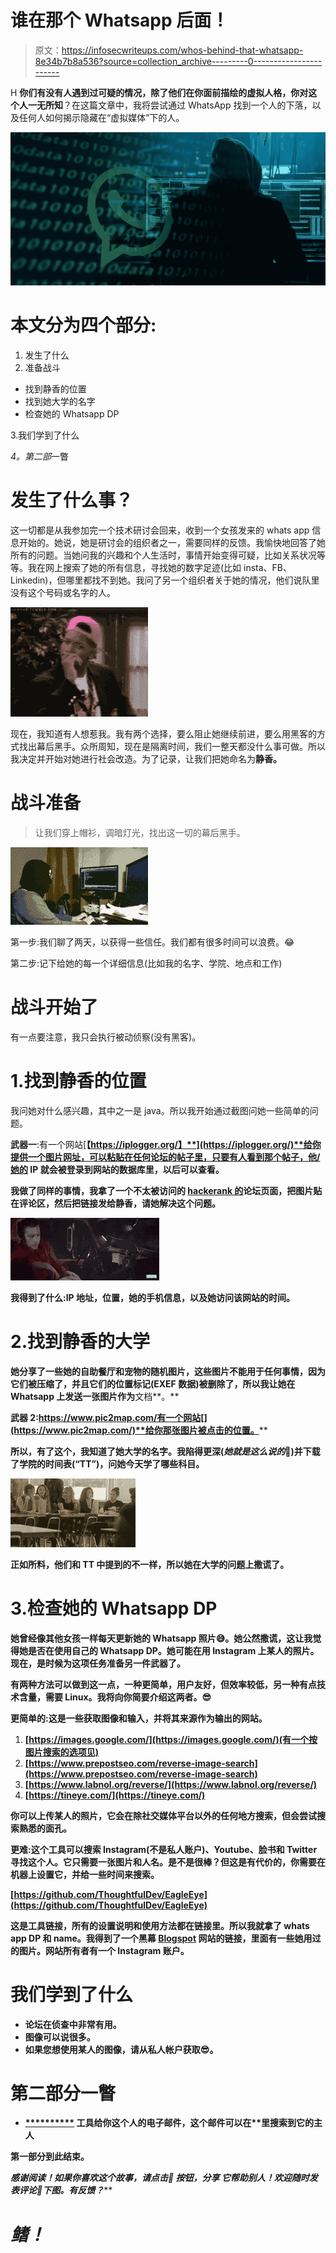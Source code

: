 # 谁在那个 Whatsapp 后面！

> 原文：<https://infosecwriteups.com/whos-behind-that-whatsapp-8e34b7b8a536?source=collection_archive---------0----------------------->

H **你们有没有人遇到过可疑的情况，除了他们在你面前描绘的虚拟人格，你对这个人一无所知**？在这篇文章中，我将尝试通过 WhatsApp 找到一个人的下落，以及任何人如何揭示隐藏在“虚拟媒体”下的人。

![](img/9aadc3fecd2369355a6b7c54f3f54766.png)

# 本文分为四个部分:

1.  发生了什么
2.  准备战斗

*   找到静香的位置
*   找到她大学的名字
*   检查她的 Whatsapp DP

3.我们学到了什么

*4。第二部*一瞥

# 发生了什么事？

这一切都是从我参加完一个技术研讨会回来，收到一个女孩发来的 whats app 信息开始的。她说，她是研讨会的组织者之一，需要同样的反馈。我愉快地回答了她所有的问题。当她问我的兴趣和个人生活时，事情开始变得可疑，比如关系状况等等。我在网上搜索了她的所有信息，寻找她的数字足迹(比如 insta、FB、Linkedin)，但哪里都找不到她。我问了另一个组织者关于她的情况，他们说队里没有这个号码或名字的人。

![](img/a484581e6a0fd0e0ed7609f92e8368da.png)

现在，我知道有人想惹我。我有两个选择，要么阻止她继续前进，要么用黑客的方式找出幕后黑手。众所周知，现在是隔离时间，我们一整天都没什么事可做。所以我决定并开始对她进行社会改造。为了记录，让我们把她命名为**静香。**

# 战斗准备

> 让我们穿上帽衫，调暗灯光，找出这一切的幕后黑手。

![](img/78a494c9a9aac73d9caebcf94bf70f44.png)

第一步:我们聊了两天，以获得一些信任。我们都有很多时间可以浪费。😂

第二步:记下给她的每一个详细信息(比如我的名字、学院、地点和工作)

# 战斗开始了

有一点要注意，我只会执行被动侦察(没有黑客)。

# 1.找到静香的位置

我问她对什么感兴趣，其中之一是 java。所以我开始通过截图问她一些简单的问题。

**武器一**:有一个网站[**【https://iplogger.org/】**](https://iplogger.org/)**给你提供一个图片网址，可以粘贴在任何论坛的帖子里，只要有人看到那个帖子，他/她的 IP 就会被登录到网站的数据库里，以后可以查看。**

**我做了同样的事情，我拿了一个不太被访问的 [hackerank 的](https://www.hackerrank.com/)论坛页面，把图片贴在评论区，然后把链接发给静香，请她解决这个问题。**

**![](img/05b9a24ff7b91345e7937b1a585ace66.png)**

**我得到了什么:IP 地址，**位置**，她的手机信息，以及她访问该网站的时间。**

# **2.找到静香的大学**

**她分享了一些她的自助餐厅和宠物的随机图片，这些图片不能用于任何事情，因为它们被压缩了，并且它们的位置标记(EXEF 数据)被删除了，所以我让她在 Whatsapp 上发送一张图片作为**文档**。**

****武器 2**:https://www.pic2map.com/有一个网站[](https://www.pic2map.com/)**给你那张图片被点击的位置。****

****所以，有了这个，我知道了她大学的名字。我陷得更深(*她就是这么说的*🤣)并下载了学院的时间表(“TT”)，问她今天学了哪些科目。****

****![](img/3e7bb6d2c62111843c995286dfd70910.png)****

****正如所料，他们和 TT 中提到的不一样，所以她在大学的问题上撒谎了。****

# ****3.检查她的 Whatsapp DP****

****她曾经像其他女孩一样每天更新她的 Whatsapp 照片😅。她公然撒谎，这让我觉得她是否在使用自己的 Whatsapp DP。她可能在用 Instagram 上某人的照片。现在，是时候为这项任务准备另一件**武器**了。****

****有两种方法可以做到这一点，一种更简单，用户友好，但效率较低，另一种有点技术含量，需要 Linux。我将向你简要介绍这两者。😎****

******更简单的**:这是一些获取图像和输入，并将其来源作为输出的网站。****

1.  ****[https://images.google.com/](https://images.google.com/)(有一个按图片搜索的选项见)****
2.  ****[https://www.prepostseo.com/reverse-image-search](https://www.prepostseo.com/reverse-image-search)****
3.  ****[https://www.labnol.org/reverse/](https://www.labnol.org/reverse/)****
4.  ****[https://tineye.com/](https://tineye.com/)****

****你可以上传某人的照片，它会在除社交媒体平台以外的任何地方搜索，但会尝试搜索熟悉的面孔。****

******更难**:这个工具可以搜索 Instagram(不是私人账户)、Youtube、脸书和 Twitter 寻找这个人。它只需要一张图片和人名。是不是很棒？但这是有代价的，你需要在机器上设置它，并给一些时间来搜索。****

****[https://github.com/ThoughtfulDev/EagleEye](https://github.com/ThoughtfulDev/EagleEye)****

****这是工具链接，所有的设置说明和使用方法都在链接里。所以我就拿了 whats app DP 和 name。我得到了一个黑幕 [**Blogspot**](https://www.google.com/search?newwindow=1&ei=ftG-XvXYOdffz7sP9bCjuA4&q=site%3A*blogspot.com&oq=site%3A*blogspot.com&gs_lcp=CgZwc3ktYWIQAzoECAAQDToHCAAQChCRAjoFCAAQgwE6AggAOgUIABCRAjoHCAAQRhD_AToECAAQClDpPVjEZ2D2aGgAcAB4AIABngKIAZobkgEGMC4xMi42mAEAoAEBqgEHZ3dzLXdpeg&sclient=psy-ab&ved=0ahUKEwj1j53BsrbpAhXX73MBHXXYCOcQ4dUDCAw&uact=5) **网站**的链接，里面有一些她用过的图片。网站所有者有一个 Instagram 账户。****

# ****我们学到了什么****

*   ****论坛在侦查中非常有用。****
*   ****图像可以说很多。****
*   ****如果您想使用某人的图像，请从私人帐户获取😎。****

# ****第二部分一瞥****

*   ****[**********](https://www.youtube.com/watch?v=ZHdPuF7TvtY) 工具给你这个人的电子邮件，这个邮件可以在**里搜索到它的主人****

****第一部分到此结束。****

*****感谢阅读！如果你喜欢这个故事，请点击**👏 ***按钮，分享*** *它帮助别人！欢迎随时发表评论*💬*下图。有反馈？******

# *****鳍！*****